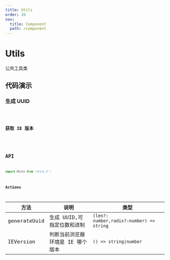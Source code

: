 ```yaml
---
title: Utils
order: 20
nav:
  title: Component
  path: /component
---
```


# Utils

公共工具类

## 代码演示

### 生成 UUID

<code src="../demo/generateUuid.tsx" />

### 获取 IE 版本

<code src="../demo/IEVersion.tsx" />

## API

```typescript
import Utils from 'utils_t';
```

### Actions

| 方法         | 说明                             | 类型                                     |
| ------------ | -------------------------------- | ---------------------------------------- |
| generateUuid | 生成 UUID,可指定位数和进制       | `(len?: number,radix?:number) => string` |
| IEVersion    | 判断当前浏览器环境是 IE 哪个版本 | `() => string\|number`                   |
